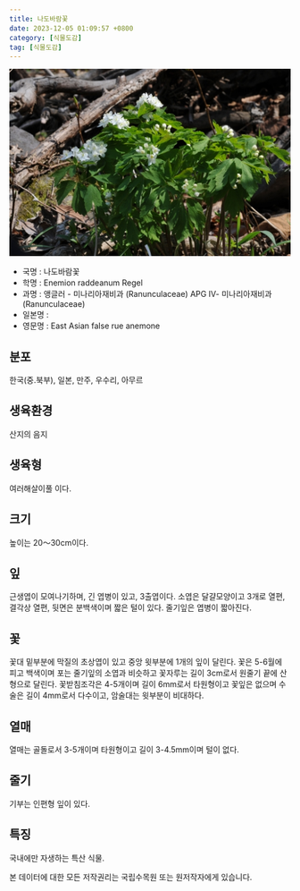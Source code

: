 ```yaml
---
title: 나도바람꽃
date: 2023-12-05 01:09:57 +0800
category: [식물도감]
tag: [식물도감]
---
```




![나도바람꽃](/assets/img/fileUpload/plants/basic/Ranunculaceae/Enemion/14098/14098_1_th2.jpg)
- 국명 : 나도바람꽃
- 학명 : Enemion raddeanum Regel
- 과명 : 앵글러 - 미나리아재비과 (Ranunculaceae) APG Ⅳ- 미나리아재비과 (Ranunculaceae)
- 일본명 : 
- 영문명 : East Asian false rue anemone


## 분포
한국(중.북부), 일본, 만주, 우수리, 아무르
## 생육환경
산지의 음지
## 생육형
여러해살이풀 이다.
## 크기
높이는 20～30cm이다.
## 잎
근생엽이 모여나기하며, 긴 엽병이 있고, 3출엽이다. 소엽은 달걀모양이고 3개로 열편, 결각상 열편, 뒷면은 분백색이며 짧은 털이 있다. 줄기잎은 엽병이 짧아진다.
## 꽃
꽃대 밑부분에 막질의 초상엽이 있고 중앙 윗부분에 1개의 잎이 달린다. 꽃은 5-6월에 피고 백색이며 포는 줄기잎의 소엽과 비슷하고 꽃자루는 길이 3cm로서 원줄기 끝에 산형으로 달린다. 꽃받침조각은 4-5개이며 길이 6mm로서 타원형이고 꽃잎은 없으며 수술은 길이 4mm로서 다수이고, 암술대는 윗부분이 비대하다.
## 열매
열매는 골돌로서 3-5개이며 타원형이고 길이 3-4.5mm이며 털이 없다.
## 줄기
기부는 인편형 잎이 있다.
## 특징
국내에만 자생하는 특산 식물.






본 데이터에 대한 모든 저작권리는 국립수목원 또는 원저작자에게 있습니다.
